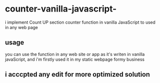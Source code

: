 # counter-vanilla-javascript-
i implement Count UP section counter function in vanilla JavaScript to used in any web page
## usage
you can use the function in any web site or app as it's writen in vanilla javaScript,
and i'm firstly used it in my static webpage formy business
## i acccpted any edit for more optimized solution
